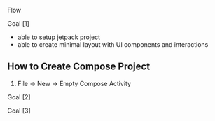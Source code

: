 Flow

Goal [1]

- able to setup jetpack project
- able to create minimal layout with UI components and interactions 


How to Create Compose Project
-----------------------------

1. File -> New -> Empty Compose Activity


Goal [2]

Goal [3]


